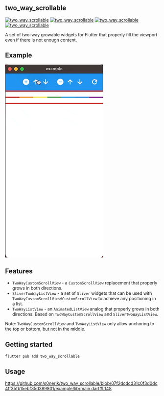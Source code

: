 ## two_way_scrollable

[![two_way_scrollable](https://img.shields.io/pub/v/two_way_scrollable)](https://pub.dev/packages/two_way_scrollable)
[![two_way_scrollable](https://img.shields.io/pub/likes/two_way_scrollable)](https://pub.dev/packages/two_way_scrollable)
[![two_way_scrollable](https://img.shields.io/pub/points/two_way_scrollable)](https://pub.dev/packages/two_way_scrollable)
[![two_way_scrollable](https://img.shields.io/pub/popularity/two_way_scrollable)](https://pub.dev/packages/two_way_scrollable)

A set of two-way growable widgets for Flutter that properly fill the viewport even if there is not enough content.

## Example

![example](doc/images/example.gif)

## Features

- `TwoWayCustomScrollView` - a `CustomScrollView` replacement that properly grows in both directions.
- `SliverTwoWayListView` - a set of `Sliver` widgets that can be used with `TwoWayCustomScrollView`/`CustomScrollView` to achieve any positioning in a list.
- `TwoWayListView` - an `AnimatedListView` analog that properly grows in both directions. Based on `TwoWayCustomScrollView` and `SliverTwoWayListView`.

Note: `TwoWayCustomScrollView` and `TwoWayListView` only allow anchoring to the top or bottom, but not in the middle.

## Getting started

```shell
flutter pub add two_way_scrollable
```

## Usage

https://github.com/s0nerik/two_way_scrollable/blob/07f2dcdcd31c0f3d0dc4ff35fb15ebf35d389801/example/lib/main.dart#L148
